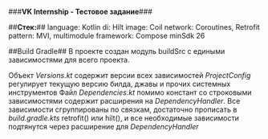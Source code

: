 ###**VK Internship - Тестовое задание**###

##**Стек:**##
language: Kotlin
di: Hilt
image: Coil
network: Coroutines, Retrofit
pattern: MVI, multimodule
framework: Compose
minSdk 26

##Build Gradle##
В проекте создан модуль buildSrc с едиными зависимостями для всего проекта.

Объект *Versions.kt* содержит версии всех зависимостей
*ProjectConfig* регулирует текущую версию билда, джавы и прочих системных инструментов
Файл *Dependencies.kt* помимо констант со строковыми зависимостями содержит расширения на *DependencyHandler*.
Все зависимости сгруппированы по связкам, достаточно прописать в *build.gradle.kts* retrofit() или hilt(), и все необходимые зависимости подтянутся через расширение для *DependencyHandler*

